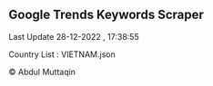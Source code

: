 

## Google Trends Keywords Scraper 
 
Last Update 28-12-2022 , 17:38:55

Country List :
VIETNAM.json



© Abdul Muttaqin 
